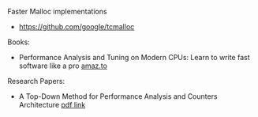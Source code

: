 Faster Malloc implementations
- https://github.com/google/tcmalloc

Books:
-  Performance Analysis and Tuning on Modern CPUs: Learn to write fast software like a pro [amaz.to](https://amzn.to/4jExO2x)

Research Papers:
- A Top-Down Method for Performance Analysis and Counters Architecture [pdf link](https://www.researchgate.net/profile/Ahmad-Yasin/publication/269302126_A_Top-Down_method_for_performance_analysis_and_counters_architecture/links/58031fc108ae6c2449f7feda/A-Top-Down-method-for-performance-analysis-and-counters-architecture.pdf)
